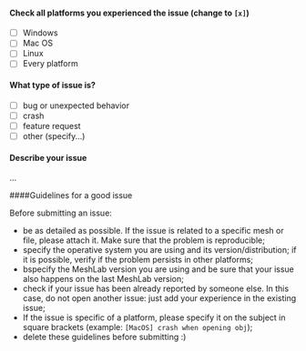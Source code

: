 #### Check all platforms you experienced the issue (change to `[x]`)
- [ ] Windows
- [ ] Mac OS
- [ ] Linux
- [ ] Every platform

#### What type of issue is?
- [ ] bug or unexpected behavior
- [ ] crash
- [ ] feature request
- [ ] other (specify...)

#### Describe your issue

...

####Guidelines for a good issue

Before submitting an issue: 

- be as detailed as possible. If the issue is related to a specific mesh or file, please attach it. Make sure that the problem is reproducible; 
- specify the operative system you are using and its version/distribution; if it is possible, verify if the problem persists in other platforms;
- bspecify the MeshLab version you are using and be sure that your issue also happens on the last MeshLab version;
- check if your issue has been already reported by someone else. In this case, do not open another issue: just add your experience in the existing issue;
- If the issue is specific of a platform, please specify it on the subject in square brackets (example: `[MacOS] crash when opening obj`);
- delete these guidelines before submitting :)